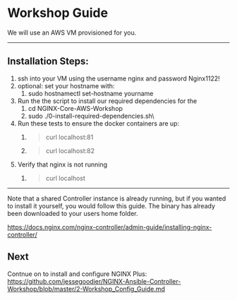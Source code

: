 # Workshop Guide

We will use an AWS VM provisioned for you. 

---

## Installation Steps:

  1. ssh into your VM using the username nginx and password Nginx1122!
  2. optional: set your hostname with: 
     1. sudo hostnamectl set-hostname yourname 
  3. Run the the script to install our required dependencies for the 
     1. cd NGINX-Core-AWS-Workshop
     2. sudo ./0-install-required-dependencies.sh\
  4. Run these tests to ensure the docker containers are up:
     1. >curl localhost:81
     2. >curl localhost:82
  5. Verify that nginx is not running
     1. >curl localhost

---

Note that a shared Controller instance is already running, but if you wanted to install it yourself, you would follow this guide. The binary has already been downloaded to your users home folder.

<https://docs.nginx.com/nginx-controller/admin-guide/installing-nginx-controller/>

## Next

Contnue on to install and configure NGINX Plus:
<https://github.com/jessegoodier/NGINX-Ansible-Controller-Workshop/blob/master/2-Workshop_Config_Guide.md>

